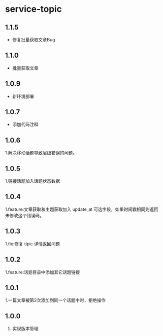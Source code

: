 # service-topic

## 1.1.5
- 修复批量获取文章Bug

## 1.1.0
- 批量获取文章

## 1.0.9
- 新环境部署

## 1.0.7
- 添加代码注释

## 1.0.6
1.解决移动话题导致层级错误的问题。

## 1.0.5
1.链接话题加入话题状态数据

## 1.0.4
1.feature:文章获取和主题获取加入 update_at 可选字段，如果时间戳相同则返回未修改这个错误码。

## 1.0.3
1.fix:修复 tipic 详情返回问题

## 1.0.2
1.feature:话题目录中添加其它话题链接

## 1.0.1
1.一篇文章被第2次添加到同一个话题中时，拒绝操作

## 1.0.0
1. 实现版本管理
